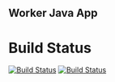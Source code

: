 ## Worker Java App


# Build Status

[![Build Status](http://52.149.138.52:8080/buildStatus/icon?job=instavote%2Fworker-build&subject=Build)](http://52.149.138.52:8080/job/instavote/job/worker-build/)
[![Build Status](http://52.149.138.52:8080/buildStatus/icon?job=instavote%2Fworker-test&subject=UnitTest)](http://52.149.138.52:8080/job/instavote/job/worker-test/)



